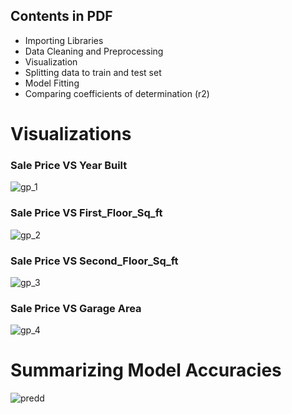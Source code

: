 ## Contents in PDF
- Importing Libraries
- Data Cleaning and Preprocessing
- Visualization
- Splitting data to train and test set
- Model Fitting
- Comparing coefficients of determination (r2)

# Visualizations 

### Sale Price VS Year Built

![gp_1](https://github.com/shwetasaini07/Projects/assets/38052962/cc4ca326-403c-4d72-bbcf-5355deb36d83)

### Sale Price VS First_Floor_Sq_ft

![gp_2](https://github.com/shwetasaini07/Projects/assets/38052962/ee5d3aab-ef75-4bec-8a0d-42ff8e5d9d89)

### Sale Price VS Second_Floor_Sq_ft

![gp_3](https://github.com/shwetasaini07/Projects/assets/38052962/7afc03b8-6de8-44ab-96c6-31f9812784a8)

### Sale Price VS Garage Area

![gp_4](https://github.com/shwetasaini07/Projects/assets/38052962/9c9afa6e-aaa2-481a-9966-dae1c65419a4)


# Summarizing Model Accuracies

![predd](https://github.com/shwetasaini07/Projects/assets/38052962/eb2e2b6c-dbfe-4cac-92d2-7ae0fc38f357)
